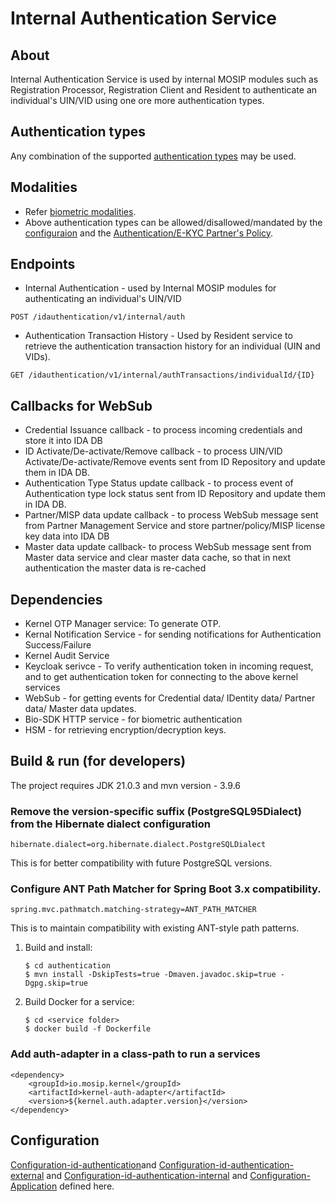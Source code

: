 # Internal Authentication Service

## About
Internal Authentication Service is used by internal MOSIP modules such as Registration Processor, Registration Client and Resident to authenticate an individual's UIN/VID using one ore more authentication types.

## Authentication types
Any combination of the supported [authentication types](https://docs.mosip.io/1.2.0/id-authentication#authentication-types) may be used.
  
## Modalities
* Refer [biometric modalities](https://docs.mosip.io/1.2.0/biometrics#modalities).
* Above authentication types can be allowed/disallowed/mandated by the [configuraion](../../docs/configuration.md#allowed-authentication-types) and the [Authentication/E-KYC Partner's Policy](../../docs/configuration.md).

## Endpoints
* Internal Authentication - used by Internal MOSIP modules for authenticating an individual's UIN/VID

```
POST /idauthentication/v1/internal/auth
```

* Authentication Transaction History - Used by Resident service to retrieve the authentication transaction history for an individual (UIN and VIDs).

```
GET /idauthentication/v1/internal/authTransactions/individualId/{ID}
```

## Callbacks for WebSub 
* Credential Issuance callback - to process incoming credentials and store it into IDA DB
* ID Activate/De-activate/Remove callback - to process UIN/VID Activate/De-activate/Remove events sent from ID Repository and update them in IDA DB.
* Authentication Type Status update callback - to process event of Authentication type lock status sent from ID Repository and update them in IDA DB.
* Partner/MISP data update callback - to process  WebSub message sent from Partner Management Service and store partner/policy/MISP license key data into IDA DB
* Master data update callback- to process WebSub message sent from Master data service and clear master data cache, so that in next authentication the master data is re-cached


## Dependencies
* Kernel OTP Manager service: To generate OTP.
* Kernal Notification Service - for sending notifications for Authentication Success/Failure
* Kernel Audit Service
* Keycloak serivce - To verify authentication token in incoming request, and to get authentication token for connecting to the above kernel services
* WebSub - for getting events for Credential data/ IDentity data/ Partner data/ Master data updates.
* Bio-SDK HTTP service - for biometric authentication
* HSM - for retrieving encryption/decryption keys.

## Build & run (for developers)
The project requires JDK 21.0.3
and mvn version - 3.9.6

### Remove the version-specific suffix (PostgreSQL95Dialect) from the Hibernate dialect configuration
   ```
   hibernate.dialect=org.hibernate.dialect.PostgreSQLDialect
   ```
This is for better compatibility with future PostgreSQL versions.

### Configure ANT Path Matcher for Spring Boot 3.x compatibility.
   ```
   spring.mvc.pathmatch.matching-strategy=ANT_PATH_MATCHER
   ```
This is to maintain compatibility with existing ANT-style path patterns.

1. Build and install:
    ```
    $ cd authentication
    $ mvn install -DskipTests=true -Dmaven.javadoc.skip=true -Dgpg.skip=true
    ```
1. Build Docker for a service:
    ```
    $ cd <service folder>
    $ docker build -f Dockerfile
    ```
### Add auth-adapter in a class-path to run a services
   ```
   <dependency>
       <groupId>io.mosip.kernel</groupId>
       <artifactId>kernel-auth-adapter</artifactId>
       <version>${kernel.auth.adapter.version}</version>
   </dependency>
   ```

## Configuration
[Configuration-id-authentication](https://github.com/mosip/mosip-config/blob/develop/id-authentication-default.properties)and
[Configuration-id-authentication-external](https://github.com/mosip/mosip-config/blob/develop/id-authentication-external-default.properties) and
[Configuration-id-authentication-internal](https://github.com/mosip/mosip-config/blob/develop/id-authentication-internal-default.properties) and
[Configuration-Application](https://github.com/mosip/mosip-config/blob/develop/application-default.properties) defined here.
